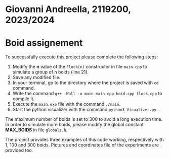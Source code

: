 # Giovanni Andreella, 2119200, 2023/2024
# Boid assignement
To successfully execute this project please complete the following steps:
1. Modify the __n__ value of the `Flock(n)` constructor in file `main.cpp` to simulate a group of n boids (line 21).
2. Save any modified file.
3. In your terminal, go to the directory where the project is saved with `cd` command. 
4. Write the command `g++ -Wall -o main main.cpp boid.cpp flock.cpp` to compile it.
5. Execute the `main.exe` file with the command `./main`.
6. Start the python visualizer with the command `python3 Visualizer.py `.

The maximum number of boids is set to 300 to avoid a long execution time.
In order to simulate more boids, please modify the global constant __MAX_BOIDS__ in file `globals.h`.

The project provides three examples of this code working, respectively with 1, 100 and 300 boids.
Pictures and coordinates file of the experiments are provided too.
